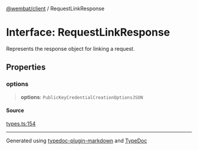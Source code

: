 [@wembat/client](../exports.md) / RequestLinkResponse

# Interface: RequestLinkResponse

Represents the response object for linking a request.

## Properties

### options

> **options**: `PublicKeyCredentialCreationOptionsJSON`

#### Source

[types.ts:154](https://github.com/lmarschall/wembat/blob/fa7ae5e/src/types.ts#L154)

***

Generated using [typedoc-plugin-markdown](https://www.npmjs.com/package/typedoc-plugin-markdown) and [TypeDoc](https://typedoc.org/)
